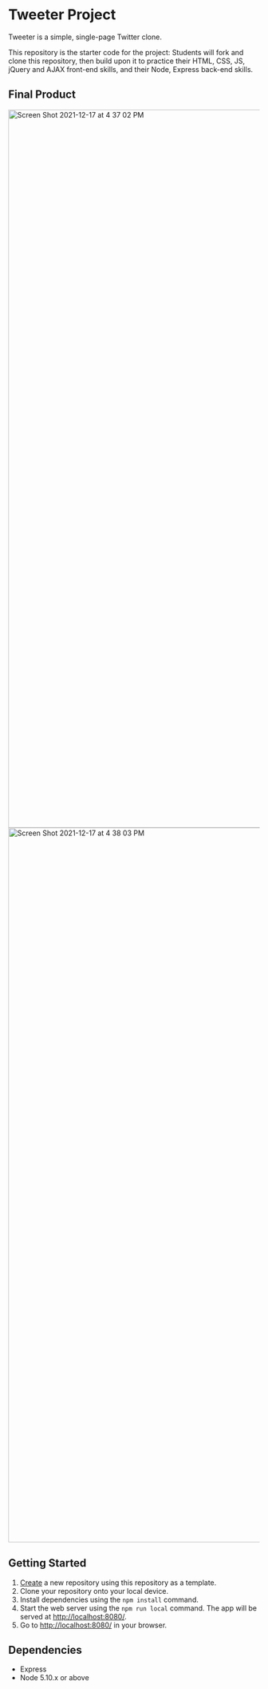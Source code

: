 # Tweeter Project

Tweeter is a simple, single-page Twitter clone.

This repository is the starter code for the project: Students will fork and clone this repository, then build upon it to practice their HTML, CSS, JS, jQuery and AJAX front-end skills, and their Node, Express back-end skills.

## Final Product

<img width="1436" alt="Screen Shot 2021-12-17 at 4 37 02 PM" src="https://user-images.githubusercontent.com/79466802/146612420-331c43e6-af49-4806-a005-c84ba622b91b.png">


<img width="1429" alt="Screen Shot 2021-12-17 at 4 38 03 PM" src="https://user-images.githubusercontent.com/79466802/146612443-3eddfcd9-49cb-49a8-bf50-95b062c689bf.png">

## Getting Started

1. [Create](https://docs.github.com/en/repositories/creating-and-managing-repositories/creating-a-repository-from-a-template) a new repository using this repository as a template.
2. Clone your repository onto your local device.
3. Install dependencies using the `npm install` command.
3. Start the web server using the `npm run local` command. The app will be served at <http://localhost:8080/>.
4. Go to <http://localhost:8080/> in your browser.

## Dependencies

- Express
- Node 5.10.x or above
